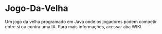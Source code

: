# Jogo-Da-Velha
Um jogo da velha programado em Java onde os jogadores podem competir entre si ou contra uma IA. Para mais informações, acessar aba WIKI.
